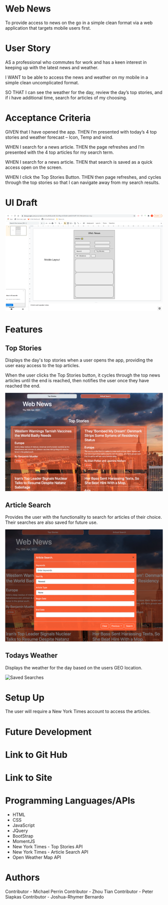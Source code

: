 # Web News

To provide access to news on the go in a simple clean format via a web application that targets mobile users first.

# User Story

AS a professional who commutes for work and has a keen interest in keeping up with the latest news and weather.

I WANT to be able to access the news and weather on my mobile in a simple clean uncomplicated format.

SO THAT I can see the weather for the day, review the day’s top stories, and if i have additional time, search for articles of my choosing.


# Acceptance Criteria

GIVEN that I have opened the app.
THEN I’m presented with today’s 4 top stories and weather forecast – Icon, Temp and wind.

WHEN I search for a news article.
THEN the page refreshes and I’m presented with the 4 top articles for my search term.

WHEN I search for a news article.
THEN that search is saved as a quick access open on the screen.

WHEN I click the Top Stories Button.
THEN then page refreshes, and cycles through the top stories so that I can navigate away from my search results. 

# UI Draft

![UI Draft](assets/images/draftUI.png)

# Features

## Top Stories

Displays the day's top stories when a user opens the app, providing the user easy access to the top articles.

When the user clicks the Top Stories button, it cycles through the top news articles until the end is reached, then notifies the user once they have reached the end. 

![Top Stories](assets/images/TopStories.png)

## Article Search

Provides the user with the functionality to search for articles of their choice. Their searches are also saved for future use.

![Saved Searches](assets/images/ArticleSearch.png)

## Todays Weather

Displays the weather for the day based on the users GEO location.

![Saved Searches](assets/images/saved.png)

# Setup Up

The user will require a New York Times account to access the articles.

# Future Development

# Link to Git Hub


# Link to Site


# Programming Languages/APIs

* HTML
* CSS
* JavaScript
* JQuery
* BootStrap
* MomentJS
* New York Times - Top Stories API
* New York Times - Article Search API
* Open Weather Map API

# Authors
Contributor - Michael Perrin
Contributor - Zhou Tian
Contributor - Peter Siapkas
Contributor - Joshua-Rhymer Bernardo
